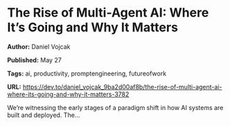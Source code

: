 # The Rise of Multi-Agent AI: Where It’s Going and Why It Matters

**Author:** Daniel Vojcak

**Published:** May 27

**Tags:** ai, productivity, promptengineering, futureofwork

**URL:** https://dev.to/daniel_vojcak_9ba2d00af8b/the-rise-of-multi-agent-ai-where-its-going-and-why-it-matters-3782

We’re witnessing the early stages of a paradigm shift in how AI systems are built and deployed. The...